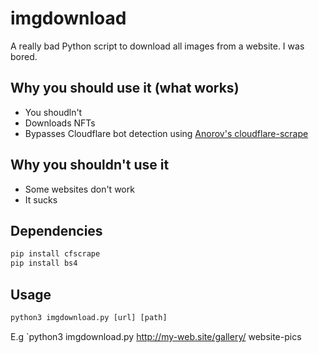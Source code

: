 # imgdownload
A really bad Python script to download all images from a website. I was bored.

## Why you should use it (what works)
- You shoudln't
- Downloads NFTs
- Bypasses Cloudflare bot detection using [Anorov's cloudflare-scrape](https://github.com/Anorov/cloudflare-scrape "Anorov/cloudflare-scrape")

## Why you shouldn't use it
- Some websites don't work
- It sucks

## Dependencies
```python
pip install cfscrape
pip install bs4
```

## Usage
```python
python3 imgdownload.py [url] [path]
```
E.g `python3 imgdownload.py http://my-web.site/gallery/ website-pics
